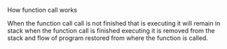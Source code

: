 
How function call works

When the function call call is not finished that is executing it will remain in stack
when the function call is finished executing it is removed from the stack and flow of program restored from where the function is called.